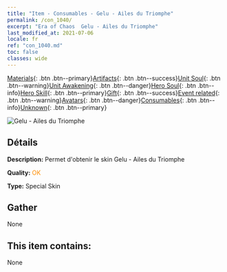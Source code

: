 ```yaml
---
title: "Item - Consumables - Gelu - Ailes du Triomphe"
permalink: /con_1040/
excerpt: "Era of Chaos  Gelu - Ailes du Triomphe"
last_modified_at: 2021-07-06
locale: fr
ref: "con_1040.md"
toc: false
classes: wide
---
```

 [Materials](/ItemsFR/){: .btn .btn--primary}[Artifacts](/ItemsFR/Artifacts/){: .btn .btn--success}[Unit Soul](/ItemsFR/UnitSoul/){: .btn .btn--warning}[Unit Awakening](/ItemsFR/UnitAwakening/){: .btn .btn--danger}[Hero Soul](/ItemsFR/HeroSoul/){: .btn .btn--info}[Hero Skill](/ItemsFR/HeroSkill/){: .btn .btn--primary}[Gift](/ItemsFR/Gift/){: .btn .btn--success}[Event related](/ItemsFR/Events/){: .btn .btn--warning}[Avatars](/ItemsFR/Avatars/){: .btn .btn--danger}[Consumables](/ItemsFR/Consumables/){: .btn .btn--info}[Unknown](/ItemsFR/Unknown/){: .btn .btn--primary}

 ![Gelu - Ailes du Triomphe](/images/h/h_Gelu9.jpg)

## Détails
 **Description:** Permet d'obtenir le skin Gelu - Ailes du Triomphe

 **Quality:** <span style="color: #FF8C00">OK</span>

 **Type:** Special Skin

## Gather

  None

## This item contains:

  None

